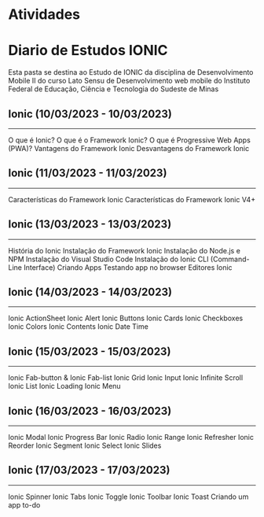 # Atividades


# Diario de Estudos IONIC 

Esta pasta se destina ao Estudo de IONIC da disciplina de Desenvolvimento Mobile
II do curso Lato Sensu de Desenvolvimento web mobile do Instituto Federal de Educação, Ciência e Tecnologia do Sudeste de Minas
## Ionic (10/03/2023 - 10/03/2023) 
--------------------------------------------------------------------
O que é Ionic?
O que é o Framework Ionic?
O que é Progressive Web Apps (PWA)?
Vantagens do Framework Ionic
Desvantagens do Framework Ionic 

## Ionic (11/03/2023 - 11/03/2023)
--------------------------------------------------------------------
Características do Framework Ionic
Características do Framework Ionic V4+

## Ionic (13/03/2023 - 13/03/2023)
--------------------------------------------------------------------
História do Ionic
Instalação do Framework Ionic
Instalação do Node.js e NPM
Instalação do Visual Studio Code
Instalação do Ionic CLI (Command-Line Interface)
Criando Apps
Testando app no browser
Editores Ionic

## Ionic (14/03/2023 - 14/03/2023)
--------------------------------------------------------------------
Ionic ActionSheet
Ionic Alert
Ionic Buttons
Ionic Cards
Ionic Checkboxes
Ionic Colors
Ionic Contents
Ionic Date Time
## Ionic (15/03/2023 - 15/03/2023)
--------------------------------------------------------------------
Ionic Fab-button & Ionic Fab-list
Ionic Grid
Ionic Input
Ionic Infinite Scroll
Ionic List
Ionic Loading
Ionic Menu

## Ionic (16/03/2023 - 16/03/2023)
--------------------------------------------------------------------
Ionic Modal
Ionic Progress Bar
Ionic Radio
Ionic Range
Ionic Refresher
Ionic Reorder
Ionic Segment
Ionic Select
Ionic Slides

## Ionic (17/03/2023 - 17/03/2023)
--------------------------------------------------------------------
Ionic Spinner
Ionic Tabs
Ionic Toggle
Ionic Toolbar
Ionic Toast
Criando um app to-do